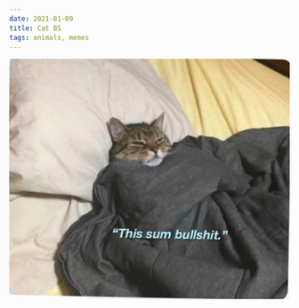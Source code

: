```yaml
---
date: 2021-01-09
title: Cat BS
tags: animals, memes
---
```


![catbs.png](https://raw.githubusercontent.com/muneer78/muneer78.github.io/master/images/catbs.png)
